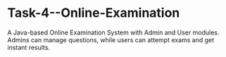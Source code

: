 # Task-4--Online-Examination
A Java-based Online Examination System with Admin and User modules. Admins can manage questions, while users can attempt exams and get instant results.
